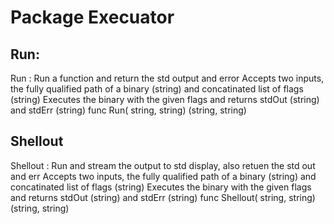 # Package Execuator

## Run:
Run : Run a function and return the std output and error
Accepts two inputs, the fully qualified path of a binary (string) and concatinated list of flags (string)
Executes the binary with the given flags and
returns stdOut (string) and stdErr (string)
func Run( string,  string) (string, string)

## Shellout
Shellout : Run and stream the output to std display, also retuen the std out and err
Accepts two inputs, the fully qualified path of a binary (string) and concatinated list of flags (string)
Executes the binary with the given flags and
returns stdOut (string) and stdErr (string)
func Shellout( string,  string) (string, string)
